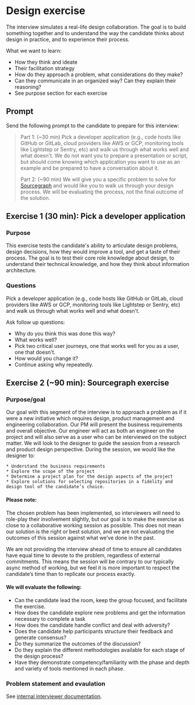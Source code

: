 # Design exercise

The interview simulates a real-life design collaboration. The goal is to build something together and to understand the way the candidate thinks about design in practice, and to experience their process.

What we want to learn:

- How they think and ideate
- Their facilitation strategy
- How do they approach a problem, what considerations do they make?
- Can they communicate in an organized way? Can they explain their reasoning?
- See purpose section for each exercise

## Prompt

Send the following prompt to the candidate to prepare for this interview:

> Part 1: (~30 min) Pick a developer application (e.g., code hosts like GitHub or GitLab, cloud providers like AWS or GCP, monitoring tools like Lightstep or Sentry, etc) and walk us through what works well and what doesn't. We do not want you to prepare a presentation or script, but should come knowing which application you want to use as an example and be prepared to have a conversation about it.
>
> Part 2: (~90 min) We will give you a specific problem to solve for [Sourcegraph](https://sourcegraph.com/search) and would like you to walk us through your design process. We will be evaluating the process, not the final outcome of the solution.

## Exercise 1 (30 min): Pick a developer application

### Purpose

This exercise tests the candidate's ability to articulate design problems, design decisions, how they would improve a tool, and get a taste of their process. The goal is to test their core role knowledge about design, to understand their technical knowledge, and how they think about information architecture.

### Questions

Pick a developer application (e.g., code hosts like GitHub or GitLab, cloud providers like AWS or GCP, monitoring tools like Lightstep or Sentry, etc) and walk us through what works well and what doesn't.

Ask follow up questions:

- Why do you think this was done this way?
- What works well?
- Pick two critical user journeys, one that works well for you as a user, one that doesn't.
- How would you change it?
- Continue asking why repeatedly.

## Exercise 2 (~90 min): Sourcegraph exercise

### Purpose/goal

Our goal with this segment of the interview is to approach a problem as if it were a new initiative which requires design, product management and engineering collaboration. Our PM will present the business requirements and overall objective. Our engineer will act as both an engineer on the project and will also serve as a user who can be interviewed on the subject matter. We will look to the designer to guide the session from a research and product design perspective. During the session, we would like the designer to:

    * Understand the business requirements
    * Explore the scope of the project 
    * Determine a project plan for the design aspects of the project
    * Explore solutions for selecting repositories in a fidelity and design tool of the candidate’s choice. 

#### Please note: 

The chosen problem has been implemented, so interviewers will need to role-play their involvement slightly, but our goal is to make the exercise as close to a collaborative working session as possible. This does not mean our solution is the right or best solution, and we are not evaluating the outcomes of this session against what we’ve done in the past.

We are not providing the interview ahead of time to ensure all candidates have equal time to devote to the problem, regardless of external commitments. This means the session will be contrary to our typically async method of working, but we feel it is more important to respect the candidate’s time than to replicate our process exactly. 

#### We will evaluate the following:

* Can the candidate lead the room, keep the group focused, and facilitate the exercise.
* How does the candidate explore new problems and get the information necessary to complete a task
* How does the candidate handle conflict and deal with adversity?
* Does the candidate help participants structure their feedback and generate consensus?
* Do they summarize the outcomes of the discussion?
* Do they explain the different methodologies available for each stage of the design process?
* Have they demonstrate competency/familiarity with the phase and depth and variety of tools mentioned in each phase.

### Problem statement and evaulation

See [internal interviewer documentation](https://github.com/sourcegraph/interviews/blob/master/product/product-designer/design-exercise.md).

